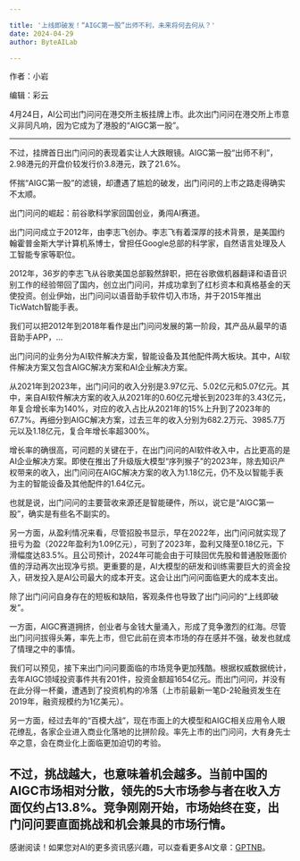 ```yaml
---

title: '上线即破发！“AIGC第一股”出师不利，未来将何去何从？'
date: 2024-04-29
author: ByteAILab

---
```


作者：小岩

编辑：彩云

4月24日，AI公司出门问问在港交所主板挂牌上市。此次出门问问在港交所上市意义非同凡响，因为它成为了港股的“AIGC第一股”。

---


不过，挂牌首日出门问问的表现着实让人大跌眼镜。AIGC第一股“出师不利”，2.98港元的开盘价较发行价3.8港元，跌了21.6%。

怀揣“AIGC第一股”的滤镜，却遭遇了尴尬的破发，出门问问的上市之路走得确实不太顺。

出门问问的崛起：前谷歌科学家回国创业，勇闯AI赛道。

出门问问成立于2012年，由李志飞创办。李志飞有着深厚的技术背景，是美国约翰霍普金斯大学计算机系博士，曾担任Google总部的科学家，自然语言处理及人工智能专家等职位。

2012年，36岁的李志飞从谷歌美国总部毅然辞职，把在谷歌做机器翻译和语音识别工作的经验带回了国内，创立出门问问，并成功拿到了红杉资本和真格基金的天使投资。创业伊始，出门问问以语音助手软件切入市场，并于2015年推出TicWatch智能手表。

我们可以把2012年到2018年看作是出门问问发展的第一阶段，其产品从最早的语音助手APP，...

出门问问的业务分为AI软件解决方案，智能设备及其他配件两大板块。其中，AI软件解决方案又包含AIGC解决方案和AI企业解决方案。

从2021年到2023年，出门问问的收入分别是3.97亿元、5.02亿元和5.07亿元。其中，来自AI软件解决方案的收入从2021年的0.60亿元增长到2023年的3.43亿元，年复合增长率为140%，对应的收入占比从2021年的15%上升到了2023年的67.7%。再细分到AIGC解决方案，过去三年的收入分别为682.2万元、3985.7万元以及1.18亿元，复合年增长率超300%。

增长率的确很高，可问题的关键在于，在出门问问的AI软件收入中，占比更高的是AI企业解决方案。即使在推出了升级版大模型“序列猴子”的2023年，除去知识产权带来的收入，出门问问在AIGC解决方案的收入为1.18亿元，仍不及以智能手表为主的智能设备及其他配件的1.64亿元。

也就是说，出门问问的主要营收来源还是智能硬件，所以，说它是“AIGC第一股”，确实是有些名不副实的。

另一方面，从盈利情况来看，尽管招股书显示，早在2022年，出门问问就实现了扭亏为盈（2022年盈利为1.09亿元），可到了2023年，盈利又降至0.18亿元，下滑幅度达83.5%。且公司预计，2024年可能会由于可赎回优先股和普通股账面价值的浮动再次出现净亏损。更重要的是，AI大模型的研发和训练需要巨大的资金投入，研发投入是AI公司最大的成本开支。这会让出门问问面临更大的成本支出。

除了出门问问自身存在的短板和缺陷，客观条件也导致了出门问问的“上线即破发”。

一方面，AIGC赛道拥挤，创业者与金钱大量涌入，形成了竞争激烈的红海。尽管出门问问拔得头筹，率先上市，但它此前在资本市场的存在感并不强，破发也就成了情理之中的事情。

我们可以预见，接下来出门问问要面临的市场竞争更加残酷。根据权威数据统计，去年AIGC领域投资事件共有201件，投资金额超1654亿元。而出门问问，并没有在此分得一杯羹，遭遇到了投资机构的冷落（上市前最新一笔D-2轮融资发生在2019年，融资规模约为1亿美元）。

另一方面，经过去年的“百模大战”，现在市面上的大模型和AIGC相关应用令人眼花缭乱，各家企业进入商业化落地的比拼阶段。率先上市的出门问问，大有身先士卒之意，会在商业化上面临更加迫切的考验。

不过，挑战越大，也意味着机会越多。当前中国的AIGC市场相对分散，领先的5大市场参与者在收入方面仅约占13.8%。竞争刚刚开始，市场始终在变，出门问问要直面挑战和机会兼具的市场行情。
---
感谢阅读！如果您对AI的更多资讯感兴趣，可以查看更多AI文章：[GPTNB](https://gptnb.com)。